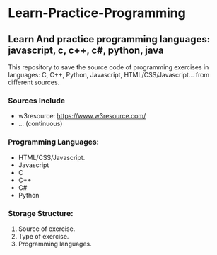 # Learn-Practice-Programming
## Learn And practice programming languages: javascript, c, c++, c#, python, java

This repository to save the source code of programming exercises in languages: C, C++, Python, Javascript, HTML/CSS/Javascript... from different sources.
### Sources Include
- w3resource: https://www.w3resource.com/
- ... (continuous)
### Programming Languages:
- HTML/CSS/Javascript.
- Javascript
- C
- C++
- C#
- Python
### Storage Structure:
1. Source of exercise.
2. Type of exercise.
3. Programming languages.
